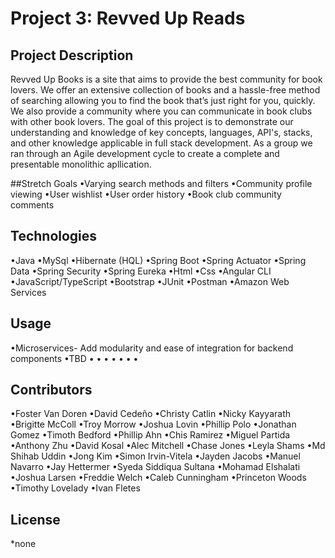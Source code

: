 # Project 3: Revved Up Reads
## Project Description
Revved Up Books is a site that aims to provide the best community for book lovers. We offer an extensive collection of books and a hassle-free method 
of searching allowing you to find the book that’s just right for you, quickly. We also provide a community where you can communicate in book clubs with
other book lovers. The goal of this project is to demonstrate our understanding and knowledge of key concepts, languages, API's, stacks, and other knowledge 
applicable in full stack development. As a group we ran through an Agile development cycle to create a complete and presentable monolithic apllication.


##Stretch Goals
•Varying search methods and filters
•Community profile viewing 
•User wishlist 
•User order history
•Book club community comments


## Technologies
•Java
•MySql
•Hibernate (HQL)
•Spring Boot
•Spring Actuator
•Spring Data
•Spring Security
•Spring Eureka
•Html
•Css
•Angular CLI
•JavaScript/TypeScript
•Bootstrap
•JUnit
•Postman
•Amazon Web Services


## Usage
•Microservices- Add modularity and ease of integration for backend components
•TBD
•
•
•
•
•
•
•
 

## Contributors

•Foster Van Doren
•David Cedeño
•Christy Catlin
•Nicky Kayyarath
•Brigitte McColl
•Troy Morrow
•Joshua Lovin
•Phillip Polo
•Jonathan Gomez
•Timoth Bedford
•Phillip Ahn
•Chis Ramirez
•Miguel Partida
•Anthony Zhu
•David Kosal
•Alec Mitchell
•Chase Jones
•Leyla Shams
•Md Shihab Uddin
•Jong Kim
•Simon Irvin-Vitela
•Jayden Jacobs
•Manuel Navarro
•Jay Hettermer
•Syeda Siddiqua Sultana
•Mohamad Elshalati
•Joshua Larsen
•Freddie Welch
•Caleb Cunningham
•Princeton Woods
•Timothy Lovelady
•Ivan Fletes


## License
*none
